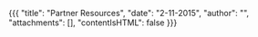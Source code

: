 {{{
  "title": "Partner Resources",
  "date": "2-11-2015",
  "author": "",
  "attachments": [],
  "contentIsHTML": false
}}}